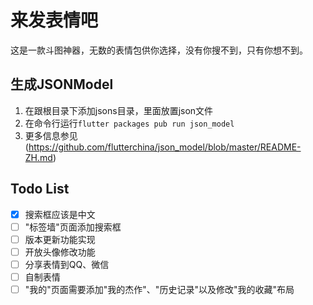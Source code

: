 # 来发表情吧

这是一款斗图神器，无数的表情包供你选择，没有你搜不到，只有你想不到。

## 生成JSONModel
1. 在跟根目录下添加jsons目录，里面放置json文件
2. 在命令行运行`flutter packages pub run json_model`
3. 更多信息参见(https://github.com/flutterchina/json_model/blob/master/README-ZH.md)

## Todo List
- [x] 搜索框应该是中文
- [ ] "标签墙"页面添加搜索框
- [ ] 版本更新功能实现
- [ ] 开放头像修改功能
- [ ] 分享表情到QQ、微信
- [ ] 自制表情
- [ ] "我的"页面需要添加"我的杰作"、"历史记录"以及修改"我的收藏"布局